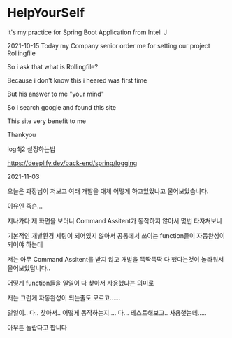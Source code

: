 # HelpYourSelf

it's my practice for Spring Boot Application from Inteli J

2021-10-15
Today my Company senior order me for setting our project Rollingfile

So i ask that what is Rollingfile?

Because i don't know this i heared was first time

But his answer to me "your mind"

So i search google and found this site

This site very benefit to me

Thankyou

log4j2 설정하는법

https://deeplify.dev/back-end/spring/logging



2021-11-03

오늘은 과장님이 저보고 여태 개발을 대체 어떻게 하고있었냐고 물어보았습니다.

이유인 즉슨...

지나가다 제 화면을 보더니 Command Assitent가 동작하지 않아서 몇번 타자쳐보니

기본적인 개발환경 세팅이 되어있지 않아서 공통에서 쓰이는 function들이 자동완성이 되어야 하는데

저는 아무 Command Assitent를 받지 않고 개발을 뚝딱뚝딱 다 했다는것이 놀라워서 물어보았답니다..

어떻게 function들을 일일이 다 찾아서 사용했냐는 의미로

저는 그런게 자동완성이 되는줄도 모르고......

일일이.. 다.. 찾아서.. 어떻게 동작하는지.... 다... 테스트해보고.. 사용햇는데.....

아무튼 놀랍다고 합니다

